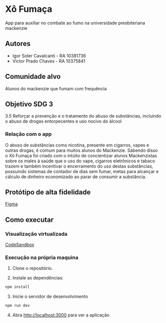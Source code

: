 # Xô Fumaça
App para auxiliar no combate ao fumo na universidade presbiteriana mackenzie

## Autores

- Igor Soler Cavalcanti - RA 10381736
- Victor Prado Chaves - RA 10375841

## Comunidade alvo
Alunos do mackenzie que fumam com frequência

## Objetivo SDG 3
3.5 Reforçar a prevenção e o tratamento do abuso de substâncias, incluindo o abuso de drogas entorpecentes e uso nocivo do álcool

### Relação com o app
 O abuso de substâncias como nicotina, presente em cigarros, vapes e outras drogas, é comum para muitos alunos do Mackenzie. Sabendo disso o Xô Fumaça foi criado com o intúito de concientizar alunos Mackenzistas sobre os males à saúde que o uso do vape, cigarros eletrônicos e tabaco trazem e também incentivar o encerramento do uso destas substâncias, possuindo sistemas de contador de dias sem fumar, metas para alcançar e cálculo de dinheiro economizado ao parar de consumir a substância.

## Protótipo de alta fidelidade
[Figma](https://www.figma.com/file/SMVhtWcKd0rHhIvW65bBLu/X%C3%B4-fuma%C3%A7a?type=design&node-id=1%3A2&mode=design&t=jJBvjAJXvrq4yyU1-1)

## Como executar

### Visualização virtualizada
[CodeSandbox](https://codesandbox.io/p/github/IgorSolerC/XoFumaca)

### Execução na própria maquina
1. Clone o repositório.

2. Instale as dependências:
```bash
npm install
```

3. Inicie o servidor de desenvolvimento
```bash
npm run dev
```

4. Abra [http://localhost:3000](http://localhost:3000) para ver a aplicação

